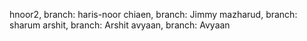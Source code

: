 hnoor2, branch: haris-noor
chiaen, branch: Jimmy
mazharud, branch: sharum
arshit, branch: Arshit
avyaan, branch: Avyaan

